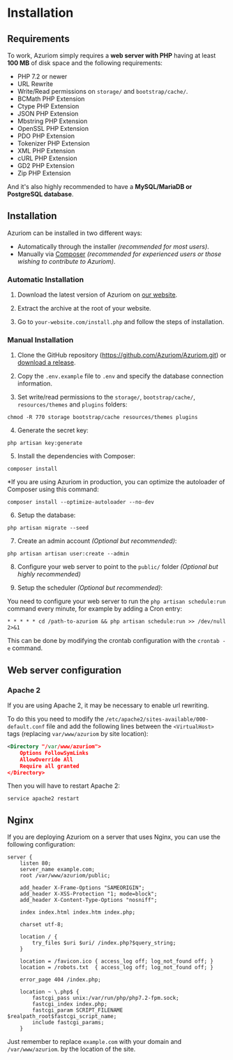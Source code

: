 # Installation

## Requirements

To work, Azuriom simply requires a **web server with PHP** having at least **100 MB**
of disk space and the following requirements:

 - PHP 7.2 or newer
 - URL Rewrite
 - Write/Read permissions on `storage/` and `bootstrap/cache/`.
 - BCMath PHP Extension
 - Ctype PHP Extension
 - JSON PHP Extension
 - Mbstring PHP Extension
 - OpenSSL PHP Extension
 - PDO PHP Extension
 - Tokenizer PHP Extension
 - XML PHP Extension
 - cURL PHP Extension
 - GD2 PHP Extension
 - Zip PHP Extension

And it's also highly recommended to have a **MySQL/MariaDB or PostgreSQL database**.

## Installation
Azuriom can be installed in two different ways:

- Automatically through the installer _(recommended for most users)_. 
- Manually via [Composer](https://getcomposer.org/) _(recommended for experienced users or those wishing to contribute to Azuriom)_.

### Automatic Installation

1. Download the latest version of Azuriom on [our website](https://azuriom.com/download).

2. Extract the archive at the root of your website.

3. Go to `your-website.com/install.php` and follow the steps of installation.

### Manual Installation

1. Clone the GitHub repository (https://github.com/Azuriom/Azuriom.git) or [download a release](https://github.com/Azuriom/Azuriom/releases).

2. Copy the `.env.example` file to `.env` and specify the database connection information.

3. Set write/read permissions to the `storage/`, `bootstrap/cache/`, `resources/themes` and `plugins` folders:
```
chmod -R 770 storage bootstrap/cache resources/themes plugins
```

4. Generate the secret key:
```
php artisan key:generate
```

5. Install the dependencies with Composer:
```
composer install
```

  *If you are using Azuriom in production, you can optimize the autoloader of Composer using this command:
```
composer install --optimize-autoloader --no-dev
```

6. Setup the database:
```
php artisan migrate --seed
```

7. Create an admin account _(Optional but recommended)_:
```
php artisan artisan user:create --admin
```

8. Configure your web server to point to the `public/` folder _(Optional but highly recommended)_

9. Setup the scheduler _(Optional but recommended)_:

You need to configure your web server to run the `php artisan schedule:run` command every minute, for example by adding a Cron entry:
 ```
* * * * * cd /path-to-azuriom && php artisan schedule:run >> /dev/null 2>&1
 ```
This can be done by modifying the crontab configuration with the `crontab -e` command.

## Web server configuration

### Apache 2

If you are using Apache 2, it may be necessary to enable url rewriting.

To do this you need to modify the `/etc/apache2/sites-available/000-default.conf` file
and add the following lines between the `<VirtualHost>` tags (replacing
`var/www/azuriom` by site location):
```xml
<Directory "/var/www/azuriom">
    Options FollowSymLinks
    AllowOverride All
    Require all granted
</Directory>
```

Then you will have to restart Apache 2:
```
service apache2 restart
```

## Nginx

If you are deploying Azuriom on a server that uses Nginx, you can use
the following configuration:
```
server {
    listen 80;
    server_name example.com;
    root /var/www/azuriom/public;

    add_header X-Frame-Options "SAMEORIGIN";
    add_header X-XSS-Protection "1; mode=block";
    add_header X-Content-Type-Options "nosniff";

    index index.html index.htm index.php;

    charset utf-8;

    location / {
        try_files $uri $uri/ /index.php?$query_string;
    }

    location = /favicon.ico { access_log off; log_not_found off; }
    location = /robots.txt  { access_log off; log_not_found off; }

    error_page 404 /index.php;

    location ~ \.php$ {
        fastcgi_pass unix:/var/run/php/php7.2-fpm.sock;
        fastcgi_index index.php;
        fastcgi_param SCRIPT_FILENAME $realpath_root$fastcgi_script_name;
        include fastcgi_params;
    }
```

Just remember to replace `example.com` with your domain and `/var/www/azuriom`.
by the location of the site.
